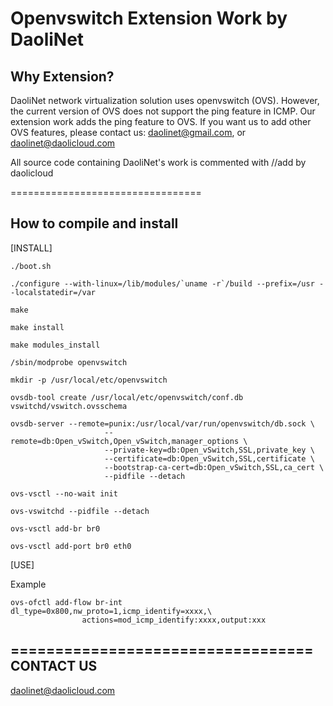 Openvswitch Extension Work by DaoliNet
=================================

Why Extension?
---------------------------------

DaoliNet network virtualization solution uses openvswitch (OVS). However, the current version of OVS does not support the ping feature in ICMP. Our extension work adds the ping feature to OVS. If you want us to add other OVS features, please contact us: daolinet@gmail.com, or daolinet@daolicloud.com

All source code containing DaoliNet's work is commented with //add by daolicloud

=================================

How to compile and install
---------------------------------
[INSTALL]

	./boot.sh

	./configure --with-linux=/lib/modules/`uname -r`/build --prefix=/usr --localstatedir=/var

	make

	make install

	make modules_install

	/sbin/modprobe openvswitch

	mkdir -p /usr/local/etc/openvswitch

	ovsdb-tool create /usr/local/etc/openvswitch/conf.db vswitchd/vswitch.ovsschema

	ovsdb-server --remote=punix:/usr/local/var/run/openvswitch/db.sock \
        	             --remote=db:Open_vSwitch,Open_vSwitch,manager_options \
        	             --private-key=db:Open_vSwitch,SSL,private_key \
        	             --certificate=db:Open_vSwitch,SSL,certificate \
        	             --bootstrap-ca-cert=db:Open_vSwitch,SSL,ca_cert \
        	             --pidfile --detach

	ovs-vsctl --no-wait init

	ovs-vswitchd --pidfile --detach

	ovs-vsctl add-br br0

	ovs-vsctl add-port br0 eth0


[USE]

Example

	ovs-ofctl add-flow br-int dl_type=0x800,nw_proto=1,icmp_identify=xxxx,\
					actions=mod_icmp_identify:xxxx,output:xxx

==================================
CONTACT US
----------------------------------
daolinet@daolicloud.com
